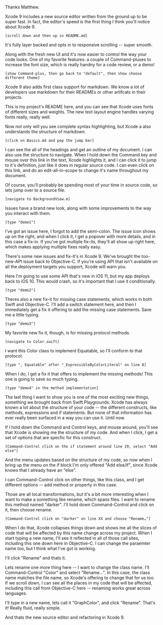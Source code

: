 Thanks Matthew.

Xcode 9 includes a new source editor written from the ground up to be super fast. In fact, the editor's speed is the first thing I think you'll notice about Xcode 9.

    [scroll down and then up in README.md]

It's fully layer backed and opts in to responsive scrolling -- super smooth.

Along with the fresh new UI and it's now easier to control the way your code looks. One of my favorite features: a couple of Command-pluses to increase the font size, which is really handny for a code review, or a demo!

    [show Command-plus, then go back to "default", then show choose different theme]
    
Xcode 9 also adds first class support for markdown. We know a lot of developers use markdown for their READMEs or other artifcats in their projects.

This is my project's README here, and you can see that Xcode uses fonts of different sizes and weights. The new text layout engine handles varying fonts really, really well.
 
Now not only will you see complete syntax highlighting, but Xcode a also understands the structure of markdown.

    [click on Basics.md and pop the jump bar]
    
I can see the all of the headings and get an outline of my document. I can also use the structure to navigate. When I hold down the Command key and mouse over this link in the text, Xcode highlights it, and I can click it to jump to it's definition, just like it does in regular source code. I can even click on this link, and do an edit-all-in-scope to change it's name throughout my document.

Of course, you'll probably be spending most of your time in source code, so lets jump over to a source file.

    [navigate to BackgroundView.m]

Issues have a brand new look, along with some improvements to the way you interact with them.

    [type "demo1"]
    
I've got an issue here, I forgot to add the semi-colon. The issue icon shows up on the right, and when I click it, I get a popover with more details, and in this case a fix-in. If you've got multiple fix-its, they'll all show up right here, which makes applying multiple fixes really easy.

There's some new issues and fix-it's in Xcode 9. We've brought the too-new-API issue back to Objective-C. If you're using API that isn't available on all the deployment targets you support, Xcode will warn you.

Here I'm going to use some API that's new in iOS 11, but my app deploys back to iOS 10. This would crash, so it's important that I use it conditionally.

    [type "demo2"]
    
Theres also a new fix-it for missing case statements, which works in both Swift and Objective-C. I'll add a switch statement here, and then I immediately get a fix it offering to add the missing case statements. Save me a little typing.

    [type "demo3"]
    
My favorite new fix it, though, is for missing protocol methods.

    [navigate to Color.swift]
    
I want this Color class to implement Equatable, so I'll conform to that protocol.
    
    [type ", Equatable" after "_ExpressibleByColorLiteral" on line 8]
    
When I do, I get a fix it that offers to implement the missing methods! This one is going to save so much typing.

    [type "demo4" in the method implementation]

The last thing I want to show you is one of the most exciting new things, something we brought back from Swift Playgrounds. Xcode has always known a lot about the structure of your code -- the different constructs, like methods, expressions and if statements. But none of that information has ever really been surfaced in a way you can use it. Until now.

If I hold down the Command and Control keys, and mouse around, you'll see that Xcode is showing me the structure of my code. And when I click, I get a set of options that are specfic for this construct.

    [Command-Control click on the if statement around line 29, select "Add else"]
    
And the menu updates based on the structure of my code, so now when I bring up the menu on the if block I'm only offered "Add else/if", since Xcode knows that I already have an "else".

I can Command-Control click on other things, like this class, and I get different options -- add method or property in this case.

Those are all local transformations, but it's a bit more interesting when I want to make a something like rename, which spans files. I want to rename this method named "darker". I'll hold down Command-Control and click on it, then choose rename.

    [Command-Control click on "darker" on line XX and choose "Rename…"]
    
When I do that, Xcode collapses things down and shows me all the slices of code that will be affected by this name change across my project. When I start typing a new name, I'll see it reflected in all of those call sites, including this one down here in Objective-C. I can change the paraemter name too, but I think what I've got is working.

I'll click "Rename" and thats it.

Lets rename one more thing here -- I want to change the class name. I'll Command-Control "Color" and select "Rename…". In this case, the class name matches the file name, so Xcode's offering to change that for us too. If we scroll down, I can see all the places in my code that will be affected, including this call from Objective-C here -- renaming works great across languages.

I'll type in a new name, lets call it "GraphColor", and click "Rename". That's it! Really fluid, really simple.

And thats the new source editor and refactoring in Xcode 9.
 
